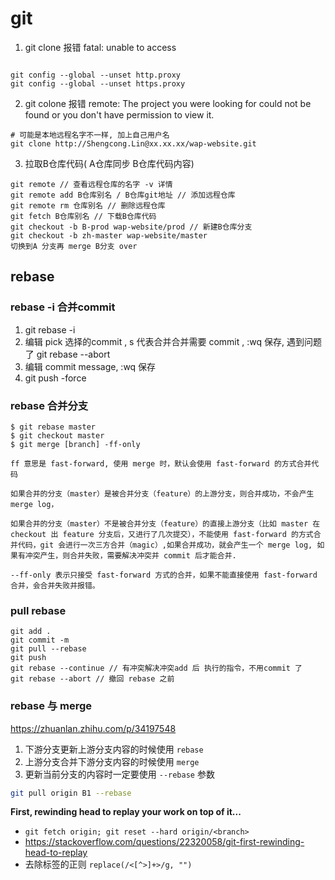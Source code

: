 # git

1. git clone 报错  fatal: unable to access

```shell

git config --global --unset http.proxy
git config --global --unset https.proxy
```

2. git colone 报错 remote: The project you were looking for could not be found or you don't have permission to view it.

```shell
# 可能是本地远程名字不一样, 加上自己用户名
git clone http://Shengcong.Lin@xx.xx.xx/wap-website.git
```

3. 拉取B仓库代码( A仓库同步 B仓库代码内容)

```shell
git remote // 查看远程仓库的名字 -v 详情
git remote add B仓库别名 / B仓库git地址 // 添加远程仓库
git remote rm 仓库别名 // 删除远程仓库
git fetch B仓库别名 // 下载B仓库代码
git checkout -b B-prod wap-website/prod // 新建B仓库分支
git checkout -b zh-master wap-website/master
切换到A 分支再 merge B分支 over
```

## rebase

### rebase -i 合并commit

1. git rebase -i <startpoint> <endpoint>
2. 编辑 pick 选择的commit  ,  s 代表合并合并需要 commit , :wq 保存, 遇到问题了 git rebase --abort
3. 编辑 commit message, :wq 保存
4. git push -force

### rebase 合并分支

```shell
$ git rebase master
$ git checkout master
$ git merge [branch] -ff-only

ff 意思是 fast-forward, 使用 merge 时，默认会使用 fast-forward 的方式合并代码

如果合并的分支（master）是被合并分支（feature）的上游分支，则合并成功，不会产生 merge log，

如果合并的分支（master）不是被合并分支（feature）的直接上游分支（比如 master 在 checkout 出 feature 分支后，又进行了几次提交），不能使用 fast-forward 的方式合并代码，git 会进行一次三方合并（magic）,如果合并成功，就会产生一个 merge log, 如果有冲突产生，则合并失败，需要解决冲突并 commit 后才能合并.

--ff-only 表示只接受 fast-forward 方式的合并，如果不能直接使用 fast-forward 合并，会合并失败并报错。
```

### pull rebase

```shell
git add . 
git commit -m
git pull --rebase
git push
git rebase --continue // 有冲突解决冲突add 后 执行的指令，不用commit 了
git rebase --abort // 撤回 rebase 之前
```

### rebase 与 merge

<https://zhuanlan.zhihu.com/p/34197548>

1. 下游分支更新上游分支内容的时候使用 `rebase`
2. 上游分支合并下游分支内容的时候使用 `merge`
3. 更新当前分支的内容时一定要使用 `--rebase` 参数

```bash
git pull origin B1 --rebase
```

**First, rewinding head to replay your work on top of it...**

+ `git fetch origin; git reset --hard origin/<branch>`
+ <https://stackoverflow.com/questions/22320058/git-first-rewinding-head-to-replay>
+ 去除标签的正则 `replace(/<[^>]+>/g, "")`
